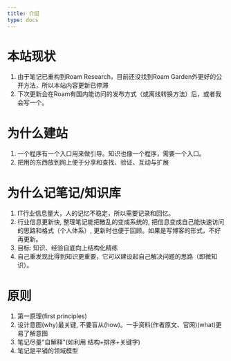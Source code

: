```yaml
---
title: 介绍
type: docs
---
```


# 本站现状
1. 由于笔记已重构到Roam Research，目前还没找到Roam Garden外更好的公开方法，所以本站内容更新已停滞
1. 下次更新会在Roam有国内能访问的发布方式（或离线转换方法）后，或者我会写一个。


# 为什么建站
1. 一个程序有一个入口用来做引导。知识也像一个程序，需要一个入口。
1. 把用的东西放到网上便于分享和查找、验证、互动与扩展


# 为什么记笔记/知识库
1. IT行业信息量大，人的记忆不稳定，所以需要记录和回忆。
1. 行业信息更新快, 整理笔记能把散乱的变成系统的, 把信息变成自己能快速访问的思路和格式（个人体系）, 更新时也便于回顾。如果是写博客的形式，不好再更新。
1. 目标: 知识、经验自底向上结构化精练
1. 自己重发现比得到知识更重要，它可以建设起自己解决问题的思路（即微知识）。

# 原则
1. 第一原理(first principles)
1. 设计意图(why)最关键, 不要盲从(how)。一手资料(作者原文、官网)(what)更易了解意图
1. 笔记尽量"自解释"(如利用 结构+排序+关键字)
1. 笔记是平铺的领域模型